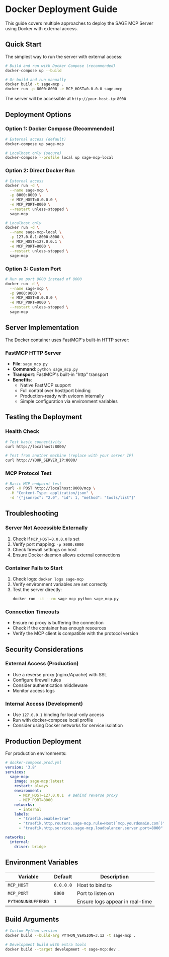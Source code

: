 # Docker Deployment Guide

This guide covers multiple approaches to deploy the SAGE MCP Server using Docker with external access.

## Quick Start

The simplest way to run the server with external access:

```bash
# Build and run with Docker Compose (recommended)
docker-compose up --build

# Or build and run manually
docker build -t sage-mcp .
docker run -p 8000:8000 -e MCP_HOST=0.0.0.0 sage-mcp
```

The server will be accessible at `http://your-host-ip:8000`

## Deployment Options

### Option 1: Docker Compose (Recommended)

```bash
# External access (default)
docker-compose up sage-mcp

# Localhost only (secure)
docker-compose --profile local up sage-mcp-local
```

### Option 2: Direct Docker Run

```bash
# External access
docker run -d \
  --name sage-mcp \
  -p 8000:8000 \
  -e MCP_HOST=0.0.0.0 \
  -e MCP_PORT=8000 \
  --restart unless-stopped \
  sage-mcp

# Localhost only
docker run -d \
  --name sage-mcp-local \
  -p 127.0.0.1:8000:8000 \
  -e MCP_HOST=127.0.0.1 \
  -e MCP_PORT=8000 \
  --restart unless-stopped \
  sage-mcp
```

### Option 3: Custom Port

```bash
# Run on port 9000 instead of 8000
docker run -d \
  --name sage-mcp \
  -p 9000:9000 \
  -e MCP_HOST=0.0.0.0 \
  -e MCP_PORT=9000 \
  --restart unless-stopped \
  sage-mcp
```

## Server Implementation

The Docker container uses FastMCP's built-in HTTP server:

### FastMCP HTTP Server
- **File**: `sage_mcp.py`
- **Command**: `python sage_mcp.py`
- **Transport**: FastMCP's built-in "http" transport
- **Benefits**: 
  - Native FastMCP support
  - Full control over host/port binding
  - Production-ready with uvicorn internally
  - Simple configuration via environment variables

## Testing the Deployment

### Health Check
```bash
# Test basic connectivity
curl http://localhost:8000/

# Test from another machine (replace with your server IP)
curl http://YOUR_SERVER_IP:8000/
```

### MCP Protocol Test
```bash
# Basic MCP endpoint test
curl -X POST http://localhost:8000/mcp \
  -H "Content-Type: application/json" \
  -d '{"jsonrpc": "2.0", "id": 1, "method": "tools/list"}'
```

## Troubleshooting

### Server Not Accessible Externally
1. Check if `MCP_HOST=0.0.0.0` is set
2. Verify port mapping: `-p 8000:8000`
3. Check firewall settings on host
4. Ensure Docker daemon allows external connections

### Container Fails to Start
1. Check logs: `docker logs sage-mcp`
2. Verify environment variables are set correctly
3. Test the server directly:
   ```bash
   docker run -it --rm sage-mcp python sage_mcp.py
   ```

### Connection Timeouts
- Ensure no proxy is buffering the connection
- Check if the container has enough resources
- Verify the MCP client is compatible with the protocol version

## Security Considerations

### External Access (Production)
- Use a reverse proxy (nginx/Apache) with SSL
- Configure firewall rules
- Consider authentication middleware
- Monitor access logs

### Internal Access (Development)
- Use `127.0.0.1` binding for local-only access
- Run with docker-compose local profile
- Consider using Docker networks for service isolation

## Production Deployment

For production environments:

```yaml
# docker-compose.prod.yml
version: '3.8'
services:
  sage-mcp:
    image: sage-mcp:latest
    restart: always
    environment:
      - MCP_HOST=127.0.0.1  # Behind reverse proxy
      - MCP_PORT=8000
    networks:
      - internal
    labels:
      - "traefik.enable=true"
      - "traefik.http.routers.sage-mcp.rule=Host(`mcp.yourdomain.com`)"
      - "traefik.http.services.sage-mcp.loadbalancer.server.port=8000"

networks:
  internal:
    driver: bridge
```

## Environment Variables

| Variable | Default | Description |
|----------|---------|-------------|
| `MCP_HOST` | `0.0.0.0` | Host to bind to |
| `MCP_PORT` | `8000` | Port to listen on |
| `PYTHONUNBUFFERED` | `1` | Ensure logs appear in real-time |

## Build Arguments

```bash
# Custom Python version
docker build --build-arg PYTHON_VERSION=3.12 -t sage-mcp .

# Development build with extra tools
docker build --target development -t sage-mcp:dev .
``` 